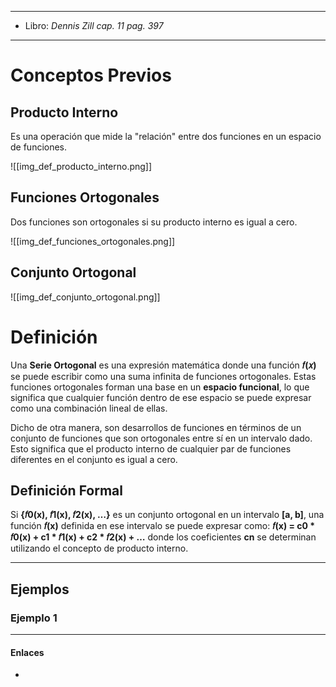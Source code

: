 
---
- Libro: *Dennis Zill cap. 11 pag. 397*
---
# Conceptos Previos

## Producto Interno

Es una operación que mide la "relación" entre dos funciones en un espacio de funciones.

![[img_def_producto_interno.png]]
## Funciones Ortogonales

Dos funciones son ortogonales si su producto interno es igual a cero.

![[img_def_funciones_ortogonales.png]]
## Conjunto Ortogonal

![[img_def_conjunto_ortogonal.png]]
# Definición

Una **Serie Ortogonal** es una expresión matemática donde una función **𝑓(𝑥)** se puede escribir como una suma infinita de funciones ortogonales. Estas funciones ortogonales forman una base en un **espacio funcional**, lo que significa que cualquier función dentro de ese espacio se puede expresar como una combinación lineal de ellas.

Dicho de otra manera, son desarrollos de funciones en términos de un conjunto de funciones que son ortogonales entre sí en un intervalo dado. Esto significa que el producto interno de cualquier par de funciones diferentes en el conjunto es igual a cero.

## Definición Formal

Si **{𝑓0(x), 𝑓1(x), 𝑓2(x), …}** es un conjunto ortogonal en un intervalo **\[a, b]**, una función **𝑓(x)** definida en ese intervalo se puede expresar como: **𝑓(x) = c0 \* 𝑓0(x) + c1 \* 𝑓1(x) + c2 \* 𝑓2(x) + …** donde los coeficientes **cn**​ se determinan utilizando el concepto de producto interno.

---
## Ejemplos
### Ejemplo 1


---

#### Enlaces
- 

